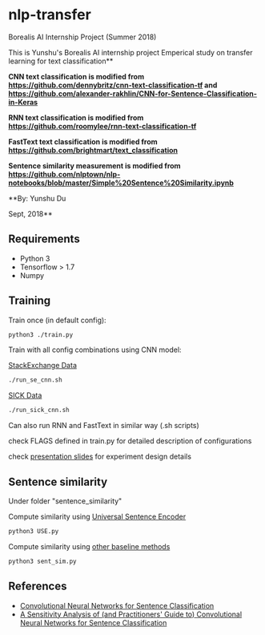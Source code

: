 # nlp-transfer
Borealis AI Internship Project (Summer 2018)

This is Yunshu's Borealis AI internship project
Emperical study on transfer learning for text classification**

**CNN text classification is modified from
<https://github.com/dennybritz/cnn-text-classification-tf>
and
<https://github.com/alexander-rakhlin/CNN-for-Sentence-Classification-in-Keras>**

**RNN text classification is modified from
<https://github.com/roomylee/rnn-text-classification-tf>**

**FastText text classification is modified from
<https://github.com/brightmart/text_classification>**

**Sentence similarity measurement is modified from
<https://github.com/nlptown/nlp-notebooks/blob/master/Simple%20Sentence%20Similarity.ipynb>**

**By: Yunshu Du

Sept, 2018**


## Requirements

- Python 3
- Tensorflow > 1.7
- Numpy

## Training

Train once (in default config):

```bash
python3 ./train.py
```

Train with all config combinations using CNN model:

[StackExchange Data](https://archive.org/details/stackexchange)

```bash
./run_se_cnn.sh
```

[SICK Data](http://clic.cimec.unitn.it/composes/sick.html)

```bash
./run_sick_cnn.sh
```

Can also run RNN and FastText in similar way (.sh scripts)

check FLAGS defined in train.py for detailed description of configurations

check [presentation slides](https://bitbucket.org/rbcmllab/nlp-transfer/src/master/Transfer%20in%20NLP%20(Yunshu%20internship).pdf) for experiment design details

## Sentence similarity

Under folder "sentence_similarity"

Compute similarity using [Universal Sentence Encoder](https://www.tensorflow.org/hub/modules/google/universal-sentence-encoder/2)

```bash
python3 USE.py
```

Compute similarity using [other baseline methods](http://nlp.town/blog/sentence-similarity/)

```bash
python3 sent_sim.py
```

## References

- [Convolutional Neural Networks for Sentence Classification](http://arxiv.org/abs/1408.5882)
- [A Sensitivity Analysis of (and Practitioners' Guide to) Convolutional Neural Networks for Sentence Classification](http://arxiv.org/abs/1510.03820)

